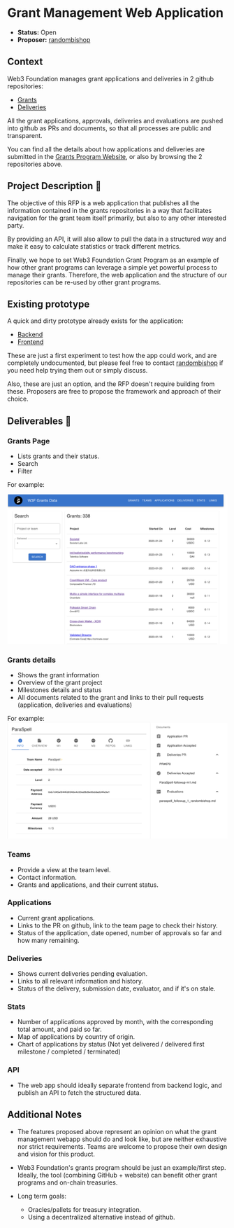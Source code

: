 # Grant Management Web Application

* **Status:** Open
* **Proposer:** [randombishop](https://github.com/randombishop)


## Context

Web3 Foundation manages grant applications and deliveries in 2 github repositories:
* [Grants](https://github.com/w3f/Grants-Program)
* [Deliveries](https://github.com/w3f/Grant-Milestone-Delivery)

All the grant applications, approvals, deliveries and evaluations are pushed into github as PRs and documents, 
so that all processes are public and transparent.

You can find all the details about how applications and deliveries are submitted in the [Grants Program Website](https://w3f.github.io/Grants-Program/),
or also by browsing the 2 repositories above.


## Project Description :page_facing_up: 

The objective of this RFP is a web application that publishes all the information contained in 
the grants repositories in a way that facilitates navigation for the grant team itself primarily, but also
to any other interested party.

By providing an API, it will also allow to pull the data in a structured way and make it easy to calculate statistics or track different metrics.

Finally, we hope to set Web3 Foundation Grant Program as an example of how other grant programs can leverage a simple yet powerful process to manage their grants.
Therefore, the web application and the structure of our repositories can be re-used by other grant programs.


## Existing prototype

A quick and dirty prototype already exists for the application:
- [Backend](https://github.com/w3f/w3f_grants_backend)
- [Frontend](https://github.com/w3f/w3f_grants_frontend)

These are just a first experiment to test how the app could work, and are completely undocumented, 
but please feel free to contact [randombishop](nabil@web3.foundation) if you need help trying them out or simply discuss.

Also, these are just an option, and the RFP doesn't require building from these. Proposers are free to propose the framework and approach of their choice.


## Deliverables :nut_and_bolt:

### Grants Page

- Lists grants and their status.
- Search
- Filter

For example:

![screenshot_grants_page](./img/grants_page.png)


### Grants details

- Shows the grant information
- Overview of the grant project
- Milestones details and status
- All documents related to the grant and links to their pull requests (application, deliveries and evaluations)

For example:
![screenshot_grants_details](./img/grants_details.png)


### Teams

- Provide a view at the team level.
- Contact information.
- Grants and applications, and their current status.


### Applications

- Current grant applications.
- Links to the PR on github, link to the team page to check their history.
- Status of the application, date opened, number of approvals so far and how many remaining.


### Deliveries

- Shows current deliveries pending evaluation.
- Links to all relevant information and history.
- Status of the delivery, submission date, evaluator, and if it's on stale.

### Stats

- Number of applications approved by month, with the corresponding total amount, and paid so far.
- Map of applications by country of origin.
- Chart of applications by status (Not yet delivered / delivered first milestone / completed / terminated)


### API

- The web app should ideally separate frontend from backend logic, and publish an API to fetch the structured data.



## Additional Notes

- The features proposed above represent an opinion on what the grant management webapp should do and look like,
but are neither exhaustive nor strict requirements. Teams are welcome to propose their own design and vision for this product.

- Web3 Foundation's grants program should be just an example/first step. 
Ideally, the tool (combining GitHub + website) can benefit other grant programs and on-chain treasuries.

- Long term goals: 
  * Oracles/pallets for treasury integration.
  * Using a decentralized alternative instead of github.
